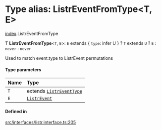 # Type alias: ListrEventFromType<T, E\>

[index](../modules/index.md).ListrEventFromType

Ƭ **ListrEventFromType**<`T`, `E`\>: `E` extends { `type`: infer U } ? `T` extends `U` ? `E` : `never` : `never`

Used to match event.type to ListrEvent permutations

#### Type parameters

| Name | Type                                                         |
| :--- | :----------------------------------------------------------- |
| `T`  | extends [`ListrEventType`](../enums/index.ListrEventType.md) |
| `E`  | [`ListrEvent`](index.ListrEvent.md)                          |

#### Defined in

[src/interfaces/listr.interface.ts:205](https://github.com/cenk1cenk2/listr2/blob/12dcf06/src/interfaces/listr.interface.ts#L205)
